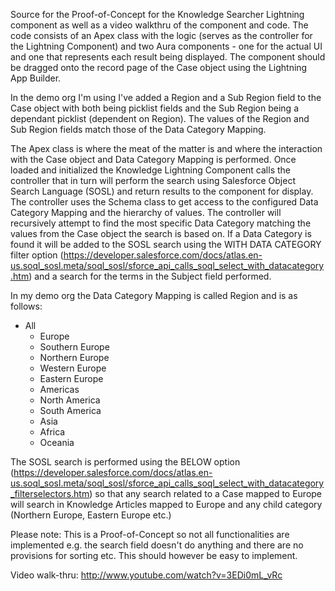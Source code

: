 Source for the Proof-of-Concept for the Knowledge Searcher Lightning component as well as a video walkthru of the component and code. The code consists of an Apex class with the logic (serves as the controller for the Lightning Component) and two Aura components - one for the actual UI and one that represents each result being displayed. The component should be dragged onto the record page of the Case object using the Lightning App Builder.

In the demo org I'm using I've added a Region and a Sub Region field to the Case object with both being picklist fields and the Sub Region being a dependant picklist (dependent on Region). The values of the Region and Sub Region fields match those of the Data Category Mapping.

The Apex class is where the meat of the matter is and where the interaction with the Case object and Data Category Mapping is performed. Once loaded and initialized the Knowledge Lightning Component calls the controller that in turn will perform the search using Salesforce Object Search Language (SOSL) and return results to the component for display. The controller uses the Schema class to get access to the configured Data Category Mapping and the hierarchy of values. The controller will recursively attempt to find the most specific Data Category matching the values from the Case object the search is based on. If a Data Category is found it will be added to the SOSL search using the WITH DATA CATEGORY filter option (https://developer.salesforce.com/docs/atlas.en-us.soql_sosl.meta/soql_sosl/sforce_api_calls_soql_select_with_datacategory.htm) and a search for the terms in the Subject field performed.

In my demo org the Data Category Mapping is called Region and is as follows:
- All
  - Europe
   - Southern Europe
   - Northern Europe
   - Western Europe
   - Eastern Europe
  - Americas
   - North America
   - South America
  - Asia
  - Africa
  - Oceania

The SOSL search is performed using the BELOW option (https://developer.salesforce.com/docs/atlas.en-us.soql_sosl.meta/soql_sosl/sforce_api_calls_soql_select_with_datacategory_filterselectors.htm) so that any search related to a Case mapped to Europe will search in Knowledge Articles mapped to Europe and any child category (Northern Europe, Eastern Europe etc.)

Please note: This is a Proof-of-Concept so not all functionalities are implemented e.g. the search field doesn't do anything and there are no provisions for sorting etc. This should however be easy to implement.

Video walk-thru: http://www.youtube.com/watch?v=3EDi0mL_vRc

